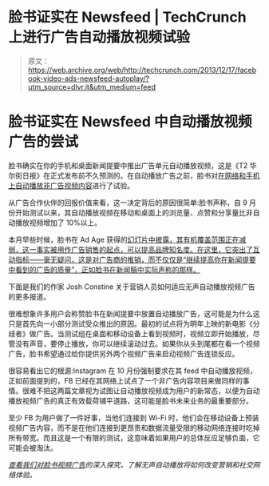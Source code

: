 # 脸书证实在 Newsfeed | TechCrunch 上进行广告自动播放视频试验

> 原文：<https://web.archive.org/web/http://techcrunch.com/2013/12/17/facebook-video-ads-newsfeed-autoplay/?utm_source=dlvr.it&utm_medium=feed>

# 脸书证实在 Newsfeed 中自动播放视频广告的尝试

脸书确实在你的手机和桌面新闻提要中推出广告单元自动播放视频，这是《T2 华尔街日报》在正式发布前不久预测的。在自动播放广告之前，脸书对[在网络和手机上自动播放非广告视频内容](https://web.archive.org/web/20230319211155/https://techcrunch.com/2013/12/11/facebook-autoplay-video/)进行了试验。

从广告合作伙伴的回报价值来看，这一决定背后的原因很简单:脸书声称，自 9 月份开始测试以来，其自动播放视频在移动和桌面上的浏览量、点赞和分享量比非自动播放视频增加了 10%以上。

本月早些时候，脸书在 Ad Age 获得的[幻灯片中披露，其有机覆盖范围正在减弱，这一事实被用作广告销售的起点，可以提高品牌知名度。在这里，它突出了互动指标——毫无疑问，这是对广告商的推销，而不仅仅是“继续提高你在新闻提要中看到的广告的质量”，正如脸书在新闻稿中实际声称的那样。](https://web.archive.org/web/20230319211155/http://adage.com/article/digital/facebook-admits-organic-reach-brand-posts-dipping/245530/)

下面是我们的作家 Josh Constine 关于营销人员如何适应无声自动播放视频广告的更多报道。

很难想象许多用户会称赞脸书在新闻提要中放置自动播放广告，这可能是为什么这只是首先向一小部分测试受众推出的原因。最初的试点将为明年上映的新电影《分歧者》做广告。当测试组在桌面和移动设备上看到视频时，视频立即开始播放，尽管没有声音，要停止播放，你可以继续滚动过去。如果你从头到尾都在看一个视频广告，脸书希望通过给你提供另外两个视频广告来启动视频广告连锁反应。

很容易看出它的根源:Instagram 在 10 月份强制要求在其 feed 中自动播放视频，正如前面提到的，FB 已经在其网络上试点了一个非广告内容项目来做同样的事情。很难不把这两篇文章视为试图让自动播放视频成为用户的新常态，以便为自动播放视频广告的真正有效载荷铺平道路，这可能是脸书未来业务的最重要部分。

至少 FB 为用户做了一件好事，当他们连接到 Wi-Fi 时，他们会在移动设备上预装视频广告内容，而不是在他们连接到更昂贵和数据流量受限的移动网络连接时吃掉所有带宽。而且这是一个有限的测试，这意味着如果用户的总体反应足够负面，它可能会被淘汰。

*[查看我们对脸书视频广告](https://web.archive.org/web/20230319211155/https://techcrunch.com/2013/12/17/autoplaybook/)的深入探究，了解无声自动播放将如何改变营销和社交网络体验。*